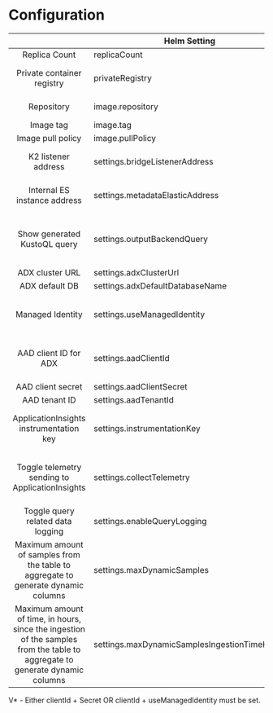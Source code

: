 # Configuration

|                                                                                                                            | Helm Setting                                 |                Default value                 | Optional | Note                                                                                                                 |
|:--------------------------------------------------------------------------------------------------------------------------:|----------------------------------------------|:--------------------------------------------:|:--------:|----------------------------------------------------------------------------------------------------------------------|
|                                                       Replica Count                                                        | replicaCount                                 |                      2                       |    V     |                                                                                                                      |
|                                                 Private container registry                                                 | privateRegistry                              |                     NONE                     |    V     | Set the K8S secret to a private ACR                                                                                  |
|                                                         Repository                                                         | image.repository                             | mcr.microsoft.com/azuredataexplorer/k2bridge |    V     | ACR and image name                                                                                                   |
|                                                         Image tag                                                          | image.tag                                    |                 7.16_latest                  |    V     |                                                                                                                      |
|                                                     Image pull policy                                                      | image.pullPolicy                             |                    Always                    |    V     |                                                                                                                      |
|                                                    K2 listener address                                                     | settings.bridgeListenerAddress               |             http://k2bridge:80/              |    V     | Leave as default for most use cases                                                                                  |
|                                                Internal ES instance address                                                | settings.metadataElasticAddress              |        http://k2bridgees-master:9200         |    V     | Leave as default for most use cases                                                                                  |
|                                                Show generated KustoQL query                                                | settings.outputBackendQuery                  |                     true                     |    V     | The generated KustoQL will be appended to the HTTP response from K2                                                  |
|                                                      ADX cluster URL                                                       | settings.adxClusterUrl                       |                     NONE                     |    X     |                                                                                                                      |
|                                                       ADX default DB                                                       | settings.adxDefaultDatabaseName              |                     NONE                     |    X     |                                                                                                                      |
|                                                      Managed Identity                                                      | settings.useManagedIdentity                  |                    false                     |    V*    | 'Read' permissions set is all that K2 requires                                                                       |
|                                                   AAD client ID for ADX                                                    | settings.aadClientId                         |                     NONE                     |    X     | 'Read' permissions set is all that K2 requires                                                                       |
|                                                     AAD client secret                                                      | settings.aadClientSecret                     |                     NONE                     |    V*    |                                                                                                                      |
|                                                       AAD tenant ID                                                        | settings.aadTenantId                         |                     NONE                     |    X     |                                                                                                                      |
|                                          ApplicationInsights instrumentation key                                           | settings.instrumentationKey                  |                     NONE                     |    V     | won't work without setting collectTelemetry to 'true'                                                                |
|                                      Toggle telemetry sending to ApplicationInsights                                       | settings.collectTelemetry                    |                    false                     |    V     | when set to 'true' the instrumentation key must be provided                                                          |
|                                             Toggle query related data logging                                              | settings.enableQueryLogging                  |                     true                     |    X     |                                                                                                                      |
|                     Maximum amount of samples from the table to aggregate to generate dynamic columns                      | settings.maxDynamicSamples                   |                     NONE                     |    V     |                                                                                              |
| Maximum amount of time, in hours, since the ingestion of the samples from the table to aggregate to generate dynamic columns | settings.maxDynamicSamplesIngestionTimeHours |                     NONE                     |    V     |                                                                                              |

V* - Either clientId + Secret OR clientId + useManagedIdentity must be set.
